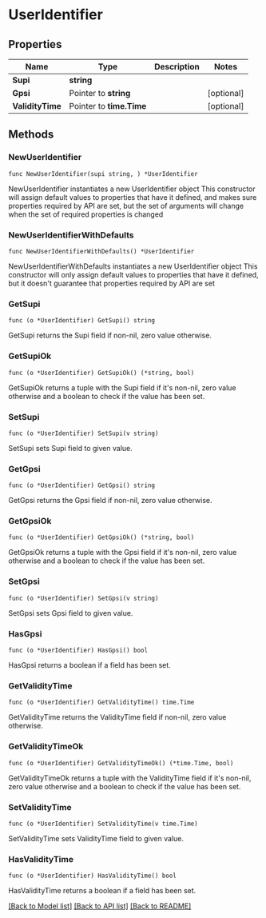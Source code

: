 # UserIdentifier

## Properties

Name | Type | Description | Notes
------------ | ------------- | ------------- | -------------
**Supi** | **string** |  | 
**Gpsi** | Pointer to **string** |  | [optional] 
**ValidityTime** | Pointer to **time.Time** |  | [optional] 

## Methods

### NewUserIdentifier

`func NewUserIdentifier(supi string, ) *UserIdentifier`

NewUserIdentifier instantiates a new UserIdentifier object
This constructor will assign default values to properties that have it defined,
and makes sure properties required by API are set, but the set of arguments
will change when the set of required properties is changed

### NewUserIdentifierWithDefaults

`func NewUserIdentifierWithDefaults() *UserIdentifier`

NewUserIdentifierWithDefaults instantiates a new UserIdentifier object
This constructor will only assign default values to properties that have it defined,
but it doesn't guarantee that properties required by API are set

### GetSupi

`func (o *UserIdentifier) GetSupi() string`

GetSupi returns the Supi field if non-nil, zero value otherwise.

### GetSupiOk

`func (o *UserIdentifier) GetSupiOk() (*string, bool)`

GetSupiOk returns a tuple with the Supi field if it's non-nil, zero value otherwise
and a boolean to check if the value has been set.

### SetSupi

`func (o *UserIdentifier) SetSupi(v string)`

SetSupi sets Supi field to given value.


### GetGpsi

`func (o *UserIdentifier) GetGpsi() string`

GetGpsi returns the Gpsi field if non-nil, zero value otherwise.

### GetGpsiOk

`func (o *UserIdentifier) GetGpsiOk() (*string, bool)`

GetGpsiOk returns a tuple with the Gpsi field if it's non-nil, zero value otherwise
and a boolean to check if the value has been set.

### SetGpsi

`func (o *UserIdentifier) SetGpsi(v string)`

SetGpsi sets Gpsi field to given value.

### HasGpsi

`func (o *UserIdentifier) HasGpsi() bool`

HasGpsi returns a boolean if a field has been set.

### GetValidityTime

`func (o *UserIdentifier) GetValidityTime() time.Time`

GetValidityTime returns the ValidityTime field if non-nil, zero value otherwise.

### GetValidityTimeOk

`func (o *UserIdentifier) GetValidityTimeOk() (*time.Time, bool)`

GetValidityTimeOk returns a tuple with the ValidityTime field if it's non-nil, zero value otherwise
and a boolean to check if the value has been set.

### SetValidityTime

`func (o *UserIdentifier) SetValidityTime(v time.Time)`

SetValidityTime sets ValidityTime field to given value.

### HasValidityTime

`func (o *UserIdentifier) HasValidityTime() bool`

HasValidityTime returns a boolean if a field has been set.


[[Back to Model list]](../README.md#documentation-for-models) [[Back to API list]](../README.md#documentation-for-api-endpoints) [[Back to README]](../README.md)


